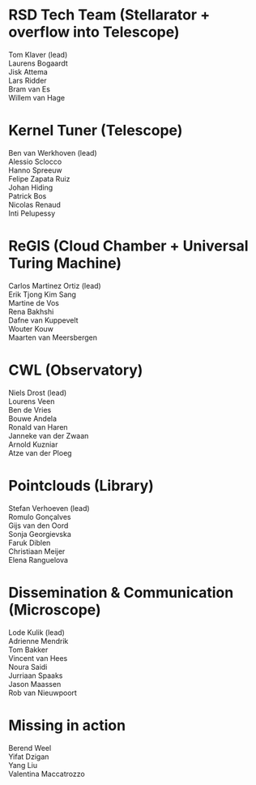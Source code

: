 # RSD Tech Team (Stellarator + overflow into Telescope)

Tom Klaver (lead)   
Laurens Bogaardt  
Jisk Attema  
Lars Ridder  
Bram van Es  
Willem van Hage   

# Kernel Tuner (Telescope)

Ben van Werkhoven (lead)  
Alessio Sclocco  
Hanno Spreeuw  
Felipe Zapata Ruiz  
Johan Hiding   
Patrick Bos  
Nicolas Renaud  
Inti Pelupessy

# ReGIS (Cloud Chamber + Universal Turing Machine) 

Carlos Martinez Ortiz (lead)  
Erik Tjong Kim Sang  
Martine de Vos  
Rena Bakhshi  
Dafne van Kuppevelt  
Wouter Kouw  
Maarten van Meersbergen  

# CWL (Observatory)

Niels Drost (lead)  
Lourens Veen  
Ben de Vries  
Bouwe Andela  
Ronald van Haren  
Janneke van der Zwaan  
Arnold Kuzniar  
Atze van der Ploeg  

# Pointclouds (Library)

Stefan Verhoeven (lead)  
Romulo Gonçalves  
Gijs van den Oord  
Sonja Georgievska  
Faruk Diblen  
Christiaan Meijer   
Elena Ranguelova

# Dissemination & Communication (Microscope)

Lode Kulik (lead)  
Adrienne Mendrik  
Tom Bakker  
Vincent van Hees  
Noura Saidi   
Jurriaan Spaaks  
Jason Maassen  
Rob van Nieuwpoort

# Missing in action  

Berend Weel   
Yifat Dzigan    
Yang Liu    
Valentina Maccatrozzo  

